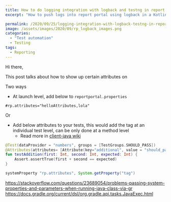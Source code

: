 ```yaml
---
title: How to do logging integration with logback and testng in report portal
excerpt: "How to push logs into report portal using logback in a Kotlin/TestNG/Gradle project"

permalink: /2020/09/25/logging-integration-with-logback-testng-in-report-portal/
image: /assets/images/2020/09/rp_logback_images.png
categories:
  - "Test automation"
  - Testing
tags:
  - Reporting
---
```


Hi there,

This post talks about how to show up certain attributes on 

Two ways

- At launch level, add below to `reportportal.properties`

```text
#rp.attributes="helloAttributes,lola"
```

Or

- Add below attributes to your tests, this would add the tag at an individual test level, can be only done at a method level
  - Read more in [client-java wiki](https://github.com/reportportal/client-java/wiki/Test-item-attributes)


```kotlin
@Test(dataProvider = "numbers", groups = [TestGroups.SHOULD_PASS])
@Attributes(attributes= [Attribute(key="additional", value = "should_pass")])
fun testAddition(first: Int, second: Int, expected: Int) {
    Assert.assertTrue(first + second == expected)
}
```


```groovy
systemProperty "rp.attributes", System.getProperty("tag")
```

https://stackoverflow.com/questions/23689054/problems-passing-system-properties-and-parameters-when-running-java-class-via-gr
https://docs.gradle.org/current/dsl/org.gradle.api.tasks.JavaExec.html